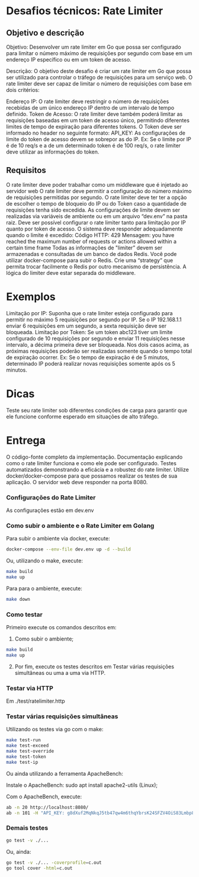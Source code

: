 # Desafios técnicos: Rate Limiter

## Objetivo e descrição

Objetivo: Desenvolver um rate limiter em Go que possa ser configurado para limitar o número máximo de requisições por segundo com base em um endereço IP específico ou em um token de acesso.

Descrição: O objetivo deste desafio é criar um rate limiter em Go que possa ser utilizado para controlar o tráfego de requisições para um serviço web. O rate limiter deve ser capaz de limitar o número de requisições com base em dois critérios:

Endereço IP: O rate limiter deve restringir o número de requisições recebidas de um único endereço IP dentro de um intervalo de tempo definido.
Token de Acesso: O rate limiter deve também poderá limitar as requisições baseadas em um token de acesso único, permitindo diferentes limites de tempo de expiração para diferentes tokens. O Token deve ser informado no header no seguinte formato:
API_KEY: <TOKEN>
As configurações de limite do token de acesso devem se sobrepor as do IP. Ex: Se o limite por IP é de 10 req/s e a de um determinado token é de 100 req/s, o rate limiter deve utilizar as informações do token.

## Requisitos

O rate limiter deve poder trabalhar como um middleware que é injetado ao servidor web
O rate limiter deve permitir a configuração do número máximo de requisições permitidas por segundo.
O rate limiter deve ter ter a opção de escolher o tempo de bloqueio do IP ou do Token caso a quantidade de requisições tenha sido excedida.
As configurações de limite devem ser realizadas via variáveis de ambiente ou em um arquivo “dev.env” na pasta raiz.
Deve ser possível configurar o rate limiter tanto para limitação por IP quanto por token de acesso.
O sistema deve responder adequadamente quando o limite é excedido:
Código HTTP: 429
Mensagem: you have reached the maximum number of requests or actions allowed within a certain time frame
Todas as informações de "limiter” devem ser armazenadas e consultadas de um banco de dados Redis. Você pode utilizar docker-compose para subir o Redis.
Crie uma “strategy” que permita trocar facilmente o Redis por outro mecanismo de persistência.
A lógica do limiter deve estar separada do middleware.

# Exemplos

Limitação por IP: Suponha que o rate limiter esteja configurado para permitir no máximo 5 requisições por segundo por IP. Se o IP 192.168.1.1 enviar 6 requisições em um segundo, a sexta requisição deve ser bloqueada.
Limitação por Token: Se um token abc123 tiver um limite configurado de 10 requisições por segundo e enviar 11 requisições nesse intervalo, a décima primeira deve ser bloqueada.
Nos dois casos acima, as próximas requisições poderão ser realizadas somente quando o tempo total de expiração ocorrer. Ex: Se o tempo de expiração é de 5 minutos, determinado IP poderá realizar novas requisições somente após os 5 minutos.

# Dicas

Teste seu rate limiter sob diferentes condições de carga para garantir que ele funcione conforme esperado em situações de alto tráfego.

# Entrega

O código-fonte completo da implementação.
Documentação explicando como o rate limiter funciona e como ele pode ser configurado.
Testes automatizados demonstrando a eficácia e a robustez do rate limiter.
Utilize docker/docker-compose para que possamos realizar os testes de sua aplicação.
O servidor web deve responder na porta 8080.

### Configurações do Rate Limiter

As configurações estão em dev.env

### Como subir o ambiente e o Rate Limiter em Golang

Para subir o ambiente via docker, execute:

```sh
docker-compose --env-file dev.env up -d --build
```

Ou, utilizando o make, execute:

```sh
make build
make up
```

Para para o ambiente, execute:

```sh
make down
```

### Como testar

Primeiro execute os comandos descritos em:

1. Como subir o ambiente;

```sh
make build
make up
```

2. Por fim, execute os testes descritos em Testar várias requisições simultâneas ou uma a uma via HTTP.

### Testar via HTTP

Em ./test/ratelimiter.http

### Testar várias requisições simultâneas

Utilizando os testes via go com o make:

```sh
make test-run
make test-exceed
make test-override
make test-token
make test-ip
```

Ou ainda utilizando a ferramenta ApacheBench:

Instale o ApacheBench: sudo apt install apache2-utils (Linux);

Com o ApacheBench, execute:

```sh
ab -n 20 http://localhost:8080/
ab -n 101 -H "API_KEY: g8dXuf2MqNkqJ5tb47qw4m6thqYbrsK24SFZV4OiS83Lmbp8NCYulXtO3tyHJyZN" http://localhost:8080/
```

### Demais testes

```sh
go test -v ./...
```

Ou, ainda:

```sh
go test -v ./... -coverprofile=c.out
go tool cover -html=c.out
```
